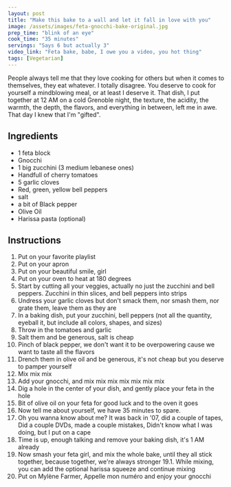 ```yaml
---
layout: post
title: "Make this bake to a wall and let it fall in love with you"
image: /assets/images/feta-gnocchi-bake-original.jpg
prep_time: "blink of an eye"
cook_time: "35 minutes"
servings: "Says 6 but actually 3"
video_link: "Feta bake, babe, I owe you a video, you hot thing"
tags: [Vegetarian] 
---
```


People always tell me that they love cooking for others but when it comes to themselves, they eat whatever. I totally disagree. You deserve to cook for yourself a mindblowing meal, or at least I deserve it. That dish, I put together at 12 AM on a cold Grenoble night, the texture, the acidity, the warmth, the depth, the flavors, and everything in between, left me in awe. That day I knew that I'm "gifted". 

## Ingredients

* 1 feta block
* Gnocchi
* 1 big zucchini (3 medium lebanese ones)
* Handfull of cherry tomatoes
* 5 garlic cloves
* Red, green, yellow bell peppers
* salt
* a bit of Black pepper
* Olive Oil
* Harissa pasta (optional)


## Instructions

1. Put on your favorite playlist
2. Put on your apron
3. Put on your beautiful smile, girl
4. Put on your oven to heat at 180 degrees
5. Start by cutting all your veggies, actually no just the zucchini and bell peppers. Zucchini in thin slices, and bell peppers into strips
6. Undress your garlic cloves but don't smack them, nor smash them, nor grate them, leave them as they are
7. In a baking dish, put your zucchini, bell peppers (not all the quantity, eyeball it, but include all colors, shapes, and sizes) 
8. Throw in the tomatoes and garlic 
9. Salt them and be generous, salt is cheap
10. Pinch of black pepper, we don't want it to be overpowering cause we want to taste all the flavors
11. Drench them in olive oil and be generous, it's not cheap but you deserve to pamper yourself 
12. Mix mix mix 
13. Add your gnocchi, and mix mix mix mix mix mix mix
14. Dig a hole in the center of your dish, and gently place your feta in the hole
15. Bit of olive oil on your feta for good luck and to the oven it goes
16. Now tell me about yourself, we have 35 minutes to spare. 
17. Oh you wanna know about me? It was back in '07, did a couple of tapes, Did a couple DVDs, made a couple mistakes, Didn't know what I was doing, but I put on a cape
18. Time is up, enough talking and remove your baking dish, it's 1 AM already
19. Now smash your feta girl, and mix the whole bake, until they all stick together, because together, we're always stronger 
19.1. While mixing, you can add the optional harissa squeeze and continue mixing 
20. Put on Mylène Farmer, Appelle mon numéro and enjoy your gnocchi
